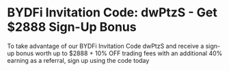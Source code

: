 # BYDFi Invitation Code: dwPtzS - Get $2888 Sign-Up Bonus
To take advantage of our BYDFi Invitation Code dwPtzS and receive a sign-up bonus worth up to $2888 + 10% OFF trading fees with an additional 40% earning as a referral, sign up using the code today
